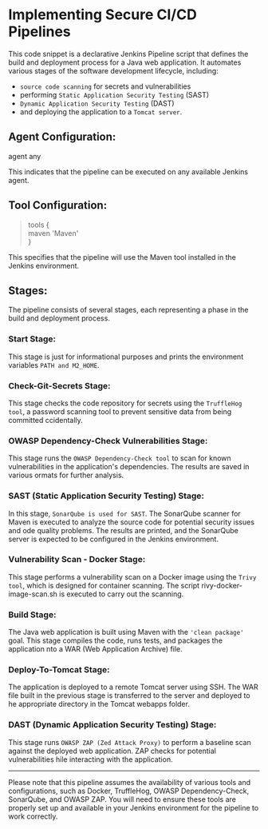 # Implementing Secure CI/CD Pipelines

This code snippet is a declarative Jenkins Pipeline script that defines the build and deployment process for a Java web application. It automates various stages of the software development lifecycle, including:
- ```source code scanning``` for secrets and vulnerabilities
- performing ```Static Application Security Testing``` (SAST)
- ```Dynamic Application Security Testing``` (DAST)
- and deploying the application to a ```Tomcat server```. 



## Agent Configuration:

agent any

This indicates that the pipeline can be executed on any available Jenkins agent.


## Tool Configuration:

   > tools { \
   > maven 'Maven' \
   > } 

This specifies that the pipeline will use the Maven tool installed in the Jenkins environment.



## Stages:

The pipeline consists of several stages, each representing a phase in the build and deployment process.

### Start Stage:
This stage is just for informational purposes and prints the environment variables ```PATH and M2_HOME```.

### Check-Git-Secrets Stage:
This stage checks the code repository for secrets using the ```TruffleHog tool```, a password scanning tool to prevent sensitive data from being committed ccidentally.

### OWASP Dependency-Check Vulnerabilities Stage:
This stage runs the ```OWASP Dependency-Check tool``` to scan for known vulnerabilities in the application's dependencies. The results are saved in various ormats for further analysis.

### SAST (Static Application Security Testing) Stage:
In this stage, ```SonarQube is used for SAST```. The SonarQube scanner for Maven is executed to analyze the source code for potential security issues and ode quality problems. The results are printed, and the SonarQube server is expected to be configured in the Jenkins environment.

### Vulnerability Scan - Docker Stage:
This stage performs a vulnerability scan on a Docker image using the ```Trivy tool```, which is designed for container scanning. The script rivy-docker-image-scan.sh is executed to carry out the scanning.

### Build Stage:
The Java web application is built using Maven with the ```'clean package'``` goal. This stage compiles the code, runs tests, and packages the application nto a WAR (Web Application Archive) file.

### Deploy-To-Tomcat Stage:
The application is deployed to a remote Tomcat server using SSH. The WAR file built in the previous stage is transferred to the server and deployed to he appropriate directory in the Tomcat webapps folder.

### DAST (Dynamic Application Security Testing) Stage:
This stage runs ```OWASP ZAP (Zed Attack Proxy)``` to perform a baseline scan against the deployed web application. ZAP checks for potential vulnerabilities hile interacting with the application.

---

Please note that this pipeline assumes the availability of various tools and configurations, such as Docker, TruffleHog, OWASP Dependency-Check, SonarQube, and OWASP ZAP. You will need to ensure these tools are properly set up and available in your Jenkins environment for the pipeline to work correctly.